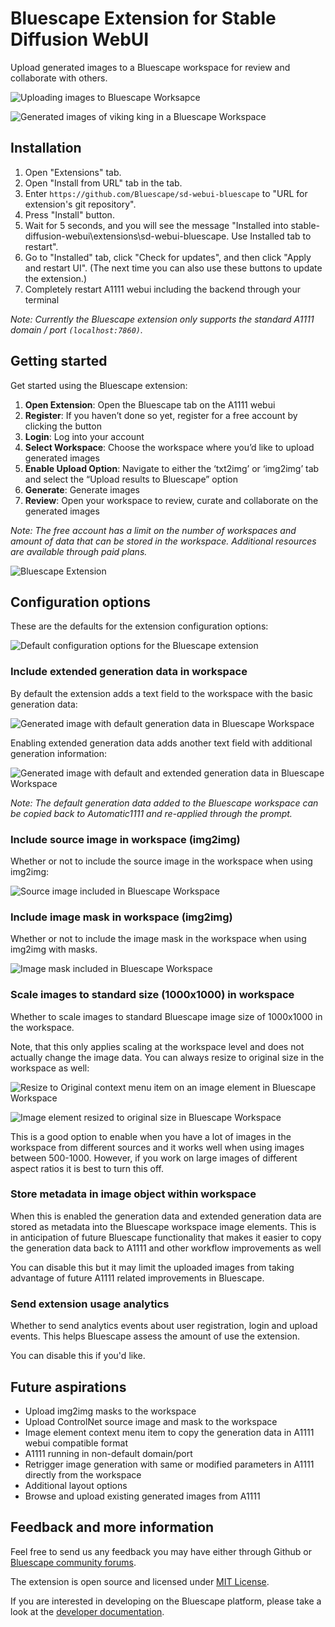 # Bluescape Extension for Stable Diffusion WebUI

Upload generated images to a Bluescape workspace for review and collaborate with others.

![Uploading images to Bluescape Worksapce](resources/02-uploading-to-bluescape.png "Uploading images to Bluescape Worksapce")

![Generated images of viking king in a Bluescape Workspace](resources/01-bluescape-workspace.png "Generated images in Bluescape Workspace")

## Installation

1. Open "Extensions" tab.
2. Open "Install from URL" tab in the tab.
3. Enter  `https://github.com/Bluescape/sd-webui-bluescape`  to "URL for extension's git repository".
4. Press "Install" button.
5. Wait for 5 seconds, and you will see the message "Installed into stable-diffusion-webui\extensions\sd-webui-bluescape. Use Installed tab to restart".
6. Go to "Installed" tab, click "Check for updates", and then click "Apply and restart UI". (The next time you can also use these buttons to update the extension.)
7. Completely restart A1111 webui including the backend through your terminal

_Note: Currently the Bluescape extension only supports the standard A1111 domain / port `(localhost:7860)`._

## Getting started

Get started using the Bluescape extension:

1. **Open Extension**: Open the Bluescape tab on the A1111 webui
2. **Register**: If you haven’t done so yet, register for a free account by clicking the button
3. **Login**: Log into your account
4. **Select Workspace**: Choose the workspace where you’d like to upload generated images
5. **Enable Upload Option**: Navigate to either the ‘txt2img’ or ‘img2img’ tab and select the “Upload results to Bluescape” option
6. **Generate**: Generate images
7. **Review**: Open your workspace to review, curate and collaborate on the generated images

_Note: The free account has a limit on the number of workspaces and amount of data that can be stored in the workspace. Additional resources are available through paid plans._

![Bluescape Extension](resources/09-extension.png "Bluescape extension")

## Configuration options

These are the defaults for the extension configuration options:

![Default configuration options for the Bluescape extension](resources/03-configuration-options.png "Configuration options")

### Include extended generation data in workspace

By default the extension adds a text field to the workspace with the basic generation data:

![Generated image with default generation data in Bluescape Workspace](resources/04-generation-data.png "Generation data")

Enabling extended generation data adds another text field with additional generation information:

![Generated image with default and extended generation data in Bluescape Workspace](resources/05-extended-generation-data.png "Extended generation data")

_Note: The default generation data added to the Bluescape workspace can be copied back to Automatic1111 and re-applied through the prompt._

### Include source image in workspace (img2img)

Whether or not to include the source image in the workspace when using img2img:

![Source image included in Bluescape Workspace](resources/06-source-image.png "Source image")

### Include image mask in workspace (img2img)

Whether or not to include the image mask in the workspace when using img2img with masks.

![Image mask included in Bluescape Workspace](resources/10-image-mask.png "Image mask")

### Scale images to standard size (1000x1000) in workspace

Whether to scale images to standard Bluescape image size of 1000x1000 in the workspace.

Note, that this only applies scaling at the workspace level and does not actually change the image data. You can always resize to original size in the workspace as well:

![Resize to Original context menu item on an image element in Bluescape Workspace](resources/07-resize-to-original-1.png "Resize to original context menu")

![Image element resized to original size in Bluescape Workspace](resources/08-resize-to-original-2.png "Original sized image")

This is a good option to enable when you have a lot of images in the workspace from different sources and it works well when using images between 500-1000. However, if you work on large images of different aspect ratios it is best to turn this off.

### Store metadata in image object within workspace

When this is enabled the generation data and extended generation data are stored as metadata into the Bluescape workspace image elements. This is in anticipation of future Bluescape functionality that makes it easier to copy the generation data back to A1111 and other workflow improvements as well

You can disable this but it may limit the uploaded images from taking advantage of future A1111 related improvements in Bluescape.

### Send extension usage analytics

Whether to send analytics events about user registration, login and upload events. This helps Bluescape assess the amount of use the extension.

You can disable this if you'd like.

## Future aspirations

- Upload img2img masks to the workspace
- Upload ControlNet source image and mask to the workspace
- Image element context menu item to copy the generation data in A1111 webui compatible format
- A1111 running in non-default domain/port
- Retrigger image generation with same or modified parameters in A1111 directly from the workspace
- Additional layout options
- Browse and upload existing generated images from A1111

## Feedback and more information

Feel free to send us any feedback you may have either through Github or
[Bluescape community forums](https://community.bluescape.com/).

The extension is open source and licensed under [MIT License](LICENSE).

If you are interested in developing on the Bluescape platform, please take a look at the [developer documentation](https://api.apps.us.bluescape.com/docs/).

